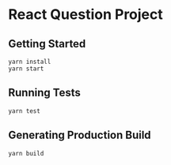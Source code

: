 # React Question Project

## Getting Started

```
yarn install
yarn start
```

## Running Tests
```
yarn test
```

## Generating Production Build
```
yarn build
```
